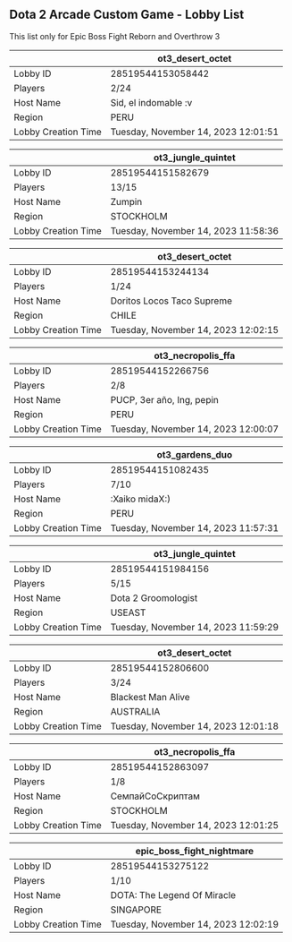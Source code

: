 ## Dota 2 Arcade Custom Game - Lobby List

This list only for Epic Boss Fight Reborn and Overthrow 3

|  | ot3_desert_octet |
| ------ | ------ |
| Lobby ID | 28519544153058442 |
| Players | 2/24 |
| Host Name | Sid, el indomable :v |
| Region | PERU |
| Lobby Creation Time | Tuesday, November 14, 2023 12:01:51 |


|  | ot3_jungle_quintet |
| ------ | ------ |
| Lobby ID | 28519544151582679 |
| Players | 13/15 |
| Host Name | Zumpin |
| Region | STOCKHOLM |
| Lobby Creation Time | Tuesday, November 14, 2023 11:58:36 |


|  | ot3_desert_octet |
| ------ | ------ |
| Lobby ID | 28519544153244134 |
| Players | 1/24 |
| Host Name | Doritos Locos Taco Supreme |
| Region | CHILE |
| Lobby Creation Time | Tuesday, November 14, 2023 12:02:15 |


|  | ot3_necropolis_ffa |
| ------ | ------ |
| Lobby ID | 28519544152266756 |
| Players | 2/8 |
| Host Name | PUCP, 3er año, Ing, pepin |
| Region | PERU |
| Lobby Creation Time | Tuesday, November 14, 2023 12:00:07 |


|  | ot3_gardens_duo |
| ------ | ------ |
| Lobby ID | 28519544151082435 |
| Players | 7/10 |
| Host Name | :Xaiko midaX:) |
| Region | PERU |
| Lobby Creation Time | Tuesday, November 14, 2023 11:57:31 |


|  | ot3_jungle_quintet |
| ------ | ------ |
| Lobby ID | 28519544151984156 |
| Players | 5/15 |
| Host Name | Dota 2 Groomologist |
| Region | USEAST |
| Lobby Creation Time | Tuesday, November 14, 2023 11:59:29 |


|  | ot3_desert_octet |
| ------ | ------ |
| Lobby ID | 28519544152806600 |
| Players | 3/24 |
| Host Name | Blackest Man Alive |
| Region | AUSTRALIA |
| Lobby Creation Time | Tuesday, November 14, 2023 12:01:18 |


|  | ot3_necropolis_ffa |
| ------ | ------ |
| Lobby ID | 28519544152863097 |
| Players | 1/8 |
| Host Name | СемпайСоСкриптам |
| Region | STOCKHOLM |
| Lobby Creation Time | Tuesday, November 14, 2023 12:01:25 |


|  | epic_boss_fight_nightmare |
| ------ | ------ |
| Lobby ID | 28519544153275122 |
| Players | 1/10 |
| Host Name | DOTA: The Legend Of Miracle |
| Region | SINGAPORE |
| Lobby Creation Time | Tuesday, November 14, 2023 12:02:19 |


